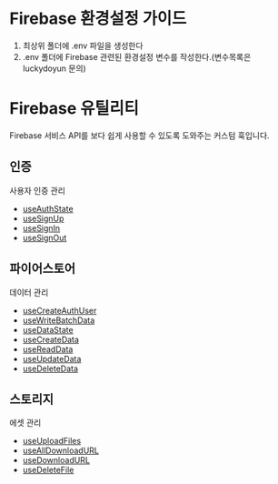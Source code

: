 # Firebase 환경설정 가이드

1. 최상위 폴더에 .env 파일을 생성한다
2. .env 폴더에 Firebase 관련된 환경설정 변수를 작성한다.(변수목록은 luckydoyun 문의)

# Firebase 유틸리티

Firebase 서비스 API를 보다 쉽게 사용할 수 있도록 도와주는 커스텀 훅입니다.

## 인증

사용자 인증 관리

- [useAuthState](./auth/README.md#useauthstate)
- [useSignUp](./auth/README.md#usesignup)
- [useSignIn](./auth/README.md#usesignin)
- [useSignOut](./auth/README.md#usesignout)

## 파이어스토어

데이터 관리

- [useCreateAuthUser](./firestore/README.md#usecreateauthuser)
- [useWriteBatchData](./firestore/README.md#usewritebatchdata)
- [useDataState](./firestore/README.md#usedatastate)
- [useCreateData](./firestore/README.md#usecreatedata)
- [useReadData](./firestore/README.md#usereaddata)
- [useUpdateData](./firestore/README.md#useupdatedata)
- [useDeleteData](./firestore/README.md#usedeletedata)

## 스토리지

에셋 관리

- [useUploadFiles](./storage/README.md#useuploadfiles)
- [useAllDownloadURL](./storage/README.md#usealldownloadurl)
- [useDownloadURL](./storage/README.md#usedownloadurl)
- [useDeleteFile](./storage/README.md#usedeletefile)